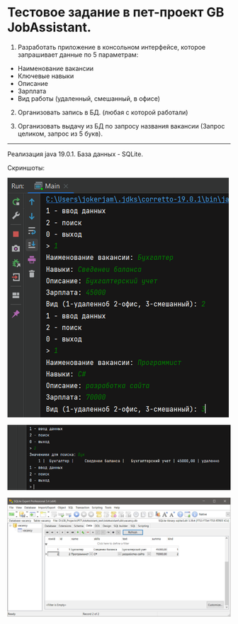 # Тестовое задание в пет-проект GB JobAssistant.

1. Разработать приложение в консольном интерфейсе, которое запрашивает данные по 5 параметрам:

+ Наименование вакансии
+ Ключевые навыки
+ Описание
+ Зарплата
+ Вид работы (удаленный, смешанный, в офисе)

2. Организовать запись в БД. (любая с которой работали)

3. Организовать выдачу из БД по запросу названия вакансии (Запрос целиком, запрос из 5 букв).

---

Реализация java 19.0.1. База данных - SQLite.

Скриншоты:

!["Screen 1"](ScreenShots/screen_01.png)

!["Screen 2"](ScreenShots/screen_02.png)

!["Screen 3"](ScreenShots/screen_03.png)